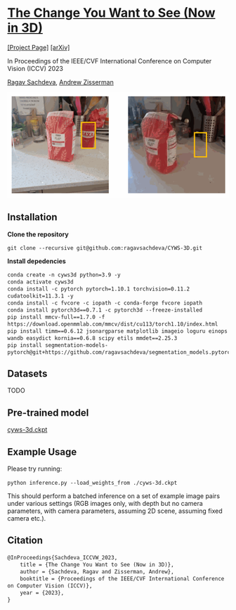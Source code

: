 # [The Change You Want to See (Now in 3D)](#)

[[Project Page]](#) [[arXiv]](https://arxiv.org/abs/2308.10417)

In Proceedings of the IEEE/CVF International Conference on Computer Vision (ICCV) 2023

[Ragav Sachdeva](https://ragavsachdeva.github.io/), [Andrew Zisserman](https://scholar.google.com/citations?hl=en&user=UZ5wscMAAAAJ)

![results](demo_data/pred.gif)

## Installation

**Clone the repository**

```
git clone --recursive git@github.com:ragavsachdeva/CYWS-3D.git
```

**Install depedencies**

```
conda create -n cyws3d python=3.9 -y
conda activate cyws3d
conda install -c pytorch pytorch=1.10.1 torchvision=0.11.2 cudatoolkit=11.3.1 -y
conda install -c fvcore -c iopath -c conda-forge fvcore iopath
conda install pytorch3d==0.7.1 -c pytorch3d --freeze-installed
pip install mmcv-full==1.7.0 -f https://download.openmmlab.com/mmcv/dist/cu113/torch1.10/index.html
pip install timm==0.6.12 jsonargparse matplotlib imageio loguru einops wandb easydict kornia==0.6.8 scipy etils mmdet==2.25.3
pip install segmentation-models-pytorch@git+https://github.com/ragavsachdeva/segmentation_models.pytorch.git@2cde92e776b0a074d5e2f4f6a50c68754f948015
```


## Datasets

TODO


## Pre-trained model

[cyws-3d.ckpt](https://thor.robots.ox.ac.uk/datasets/cyws/cyws-3d.ckpt.gz)

## Example Usage

Please try running:

`python inference.py --load_weights_from ./cyws-3d.ckpt`

This should perform a batched inference on a set of example image pairs under various settings (RGB images only, with depth but no camera parameters, with camera parameters, assuming 2D scene, assuming fixed camera etc.).

## Citation

```
@InProceedings{Sachdeva_ICCVW_2023,
    title = {The Change You Want to See (Now in 3D)},
    author = {Sachdeva, Ragav and Zisserman, Andrew},
    booktitle = {Proceedings of the IEEE/CVF International Conference on Computer Vision (ICCV)},
    year = {2023},
}
```
